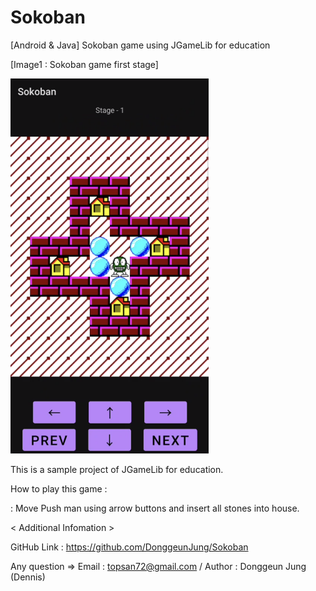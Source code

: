 # Sokoban
 [Android & Java] Sokoban game using JGameLib for education


[Image1 : Sokoban game first stage]

<div>
<img src="https://github.com/DonggeunJung/Sokoban/blob/main/Sokoban_Capture01.png?raw=true width="360px" height="600px"></img>
</div>


                                                                                                                             
This is a sample project of JGameLib for education.
                                                                                                             
                                                                                                                             
How to play this game :
                                                                                                                             
 : Move Push man using arrow buttons and insert all stones into house.
                                                                                                                             

< Additional Infomation >

GitHub Link : https://github.com/DonggeunJung/Sokoban

Any question => Email : topsan72@gmail.com / Author : Donggeun Jung (Dennis)

